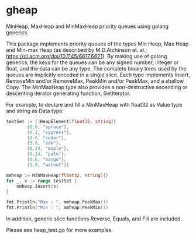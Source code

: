 # gheap
MinHeap, MaxHeap and MinMaxHeap priority queues using golang generics.

This package implements priority queues of the types Min Heap, Max Heap and Min-max Heap (as described by M.D.Atchinson et. al.; https://dl.acm.org/doi/10.1145/6617.6621).
By making use of golang generics, the keys for the queues can be any signed number, integer or float, and the data can be any type. The complete binary trees used by the queues are implicitly encoded in a single slice. Each type implements Insert, RemoveMin and/or RemoveMax, PeekMin and/or PeakMax, and a shallow Copy. The MinMaxHeap type also provides a non-destructive ascending or descenting iterator generating function, GetIterator.

For example, to declare and fill a MinMaxHeap with float32 as Value type and string as Data type:
```go
testSet := []HeapElement[float32, string]{
		{0.0, "spruce"},
		{0.2, "cypress"},
		{0.6, "cedar"},
		{3.0, "oak"},
		{0.14, "maple"},
		{0.14, "palm"},
		{0.6, "mango"},
		{1.0, "walnut"}}

mmheap := MinMaxHeap[float32, string]{}
for _, v := range testSet {
	mmheap.Insert(v)
}

fmt.Println("Max : ", mmheap.PeekMax())
fmt.Println("Min : ", mmheap.PeekMin())
  ```

In addition, generic slice functions Reverse, Equals, and Fill are included.

Please see heap_test.go for more examples.







